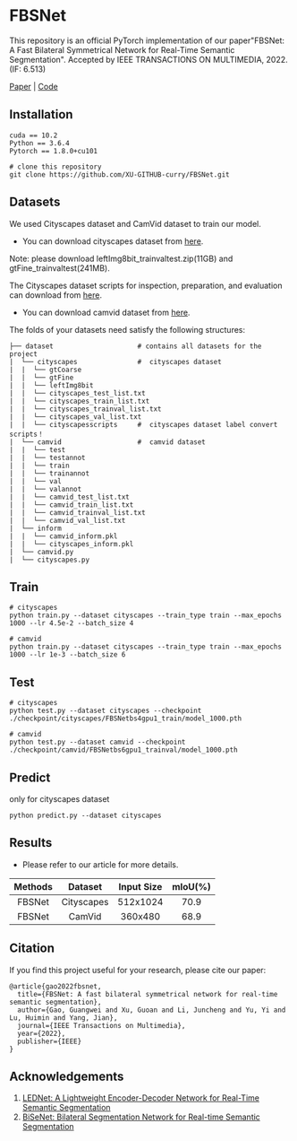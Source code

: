  # FBSNet

This repository is an official PyTorch implementation of our paper"FBSNet: A Fast Bilateral Symmetrical Network for Real-Time Semantic Segmentation".  Accepted by IEEE TRANSACTIONS ON MULTIMEDIA, 2022. (IF: 6.513)

[Paper](https://arxiv.org/abs/2109.00699v1) | [Code](https://github.com/XU-GITHUB-curry/FBSNet)



## Installation

```
cuda == 10.2
Python == 3.6.4
Pytorch == 1.8.0+cu101

# clone this repository
git clone https://github.com/XU-GITHUB-curry/FBSNet.git
```



## Datasets

We used Cityscapes dataset and CamVid dataset to train our model.  

- You can download cityscapes dataset from [here](https://www.cityscapes-dataset.com/). 

Note: please download leftImg8bit_trainvaltest.zip(11GB) and gtFine_trainvaltest(241MB). 

The Cityscapes dataset scripts for inspection, preparation, and evaluation can download from [here](https://github.com/mcordts/cityscapesScripts).

- You can download camvid dataset from [here](http://mi.eng.cam.ac.uk/research/projects/VideoRec/CamVid/).

The folds of your datasets need satisfy the following structures:

```
├── dataset  					# contains all datasets for the project
|  └── cityscapes 				#  cityscapes dataset
|  |  └── gtCoarse  		
|  |  └── gtFine 			
|  |  └── leftImg8bit 		
|  |  └── cityscapes_test_list.txt
|  |  └── cityscapes_train_list.txt
|  |  └── cityscapes_trainval_list.txt
|  |  └── cityscapes_val_list.txt
|  |  └── cityscapesscripts 	#  cityscapes dataset label convert scripts！
|  └── camvid 					#  camvid dataset 
|  |  └── test
|  |  └── testannot
|  |  └── train
|  |  └── trainannot
|  |  └── val
|  |  └── valannot
|  |  └── camvid_test_list.txt
|  |  └── camvid_train_list.txt
|  |  └── camvid_trainval_list.txt
|  |  └── camvid_val_list.txt
|  └── inform 	
|  |  └── camvid_inform.pkl
|  |  └── cityscapes_inform.pkl
|  └── camvid.py
|  └── cityscapes.py 

```



## Train

```
# cityscapes
python train.py --dataset cityscapes --train_type train --max_epochs 1000 --lr 4.5e-2 --batch_size 4

# camvid
python train.py --dataset cityscapes --train_type train --max_epochs 1000 --lr 1e-3 --batch_size 6
```



## Test

```
# cityscapes
python test.py --dataset cityscapes --checkpoint ./checkpoint/cityscapes/FBSNetbs4gpu1_train/model_1000.pth

# camvid
python test.py --dataset camvid --checkpoint ./checkpoint/camvid/FBSNetbs6gpu1_trainval/model_1000.pth
```

## Predict
only for cityscapes dataset
```
python predict.py --dataset cityscapes 
```

## Results

- Please refer to our article for more details.

| Methods |  Dataset   | Input Size | mIoU(%) |
| :-----: | :--------: | :--------: | :-----: |
| FBSNet  | Cityscapes |  512x1024  |  70.9   |
| FBSNet  |   CamVid   |  360x480   |  68.9   |



## Citation

If you find this project useful for your research, please cite our paper:

```
@article{gao2022fbsnet,
  title={FBSNet: A fast bilateral symmetrical network for real-time semantic segmentation},
  author={Gao, Guangwei and Xu, Guoan and Li, Juncheng and Yu, Yi and Lu, Huimin and Yang, Jian},
  journal={IEEE Transactions on Multimedia},
  year={2022},
  publisher={IEEE}
}
```



## Acknowledgements

1. [LEDNet: A Lightweight Encoder-Decoder Network for Real-Time Semantic Segmentation](https://arxiv.org/abs/1905.02423)
2. [BiSeNet: Bilateral Segmentation Network for Real-time Semantic Segmentation](https://arxiv.org/abs/1808.00897)
